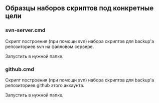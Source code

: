 ﻿
## Образцы наборов скриптов под конкретные цели

### svn-server.cmd

Скрипт построения (при помощи svn) набора скриптов для backup'a репозиториев svn на файловом сервере. 

Запустить в нужной папке.

### github.cmd

Скрипт построения (при помощи svn) набора скриптов для backup'a репозиториев github этого аккаунта. 

Запустить в нужной папке.
